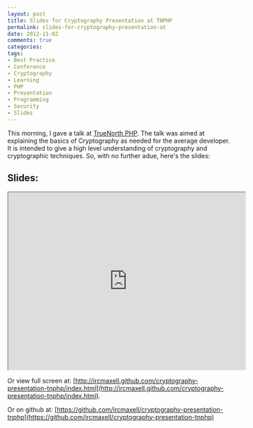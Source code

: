```yaml
---
layout: post
title: Slides for Cryptography Presentation at TNPHP
permalink: slides-for-cryptography-presentation-at
date: 2012-11-02
comments: true
categories:
tags:
- Best Practice
- Conference
- Cryptography
- Learning
- PHP
- Presentation
- Programming
- Security
- Slides
---
```


This morning, I gave a talk at [TrueNorth PHP](http://www.truenorthphp.ca/). The talk was aimed at explaining the basics of Cryptography as needed for the average developer. It is intended to give a high level understanding of cryptography and cryptographic techniques. So, with no further adue, here's the slides:

<!--more-->
## Slides:

<iframe height="400" src="http://ircmaxell.github.com/cryptography-presentation-tnphp/index.html" width="535"></iframe>


Or view full screen at: [http://ircmaxell.github.com/cryptography-presentation-tnphp/index.html](http://ircmaxell.github.com/cryptography-presentation-tnphp/index.html).



Or on github at: [https://github.com/ircmaxell/cryptography-presentation-tnphp](https://github.com/ircmaxell/cryptography-presentation-tnphp)